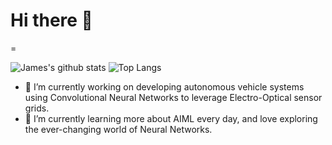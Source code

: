 # Hi there 👋
=

![James's github stats](https://github-readme-stats.vercel.app/api?username=jpoirier1&count_private=true&hide=issues)
![Top Langs](https://github-readme-stats.vercel.app/api/top-langs/?username=jpoirier1&layout=compact)

- 🔭 I’m currently working on developing autonomous vehicle systems using Convolutional Neural Networks to leverage Electro-Optical sensor grids.
- 🌱 I’m currently learning more about AIML every day, and love exploring the ever-changing world of Neural Networks.


<!-- **jpoirier1/jpoirier1** is a ✨ _special_ ✨ repository because its `README.md` (this file) appears on your GitHub profile.

Templates:

- 🔭 I’m currently working on ...
- 🌱 I’m currently learning ...
- 👯 I’m looking to collaborate on ...
- 🤔 I’m looking for help with ...
- 💬 Ask me about ...
- 📫 How to reach me: ...
- 😄 Pronouns: ...
- ⚡ Fun fact: ...
-->
